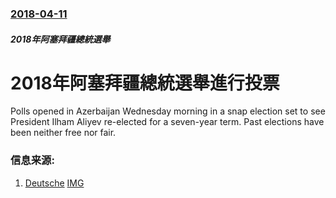 ### [2018-04-11](/news/2018/04/11/index.md)

##### 2018年阿塞拜疆總統選舉
# 2018年阿塞拜疆總統選舉進行投票 

Polls opened in Azerbaijan Wednesday morning in a snap election set to see President Ilham Aliyev re-elected for a seven-year term. Past elections have been neither free nor fair. 


### 信息来源:

1. [Deutsche](http://www.dw.com/en/azerbaijan-election-ilham-aliyev-all-but-certain-to-win-another-term/a-43334472) [IMG](https://www.dw.com/image/43196179_304.jpg)
